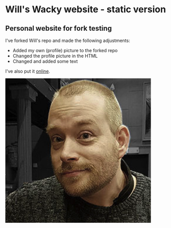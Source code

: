 # Will's Wacky website - static version
## Personal website for fork testing

I've forked Will's repo and made the following adjustments:

* Added my own (profile) picture to the forked repo
* Changed the profile picture in the HTML
* Changed and added some text

I've also put it [online](https://vincentsijben.github.io/will-wacky-website/).

![My Profile Picture](/assets/img/profile-vincent-sijben.png)
